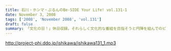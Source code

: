 ```yaml
---
title: 石川・ホンマ・ぶるんのBe-SIDE Your Life! vol.131-1
date: November 3, 2008
tags: ['2008', 'November 2008', 'vol.131']
draft: false
summary: 「文化の日！」休日収録。それらしく文化的な番組を目指そうと円陣を組んでのビーサイ収録となりました。NAMAE
---
```


http://project-phi.ddo.jp/ishikawa/ishikawa131_1.mp3